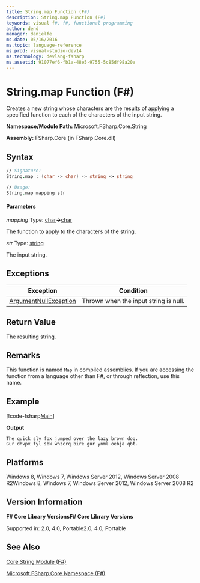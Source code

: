 ```yaml
---
title: String.map Function (F#)
description: String.map Function (F#)
keywords: visual f#, f#, functional programming
author: dend
manager: danielfe
ms.date: 05/16/2016
ms.topic: language-reference
ms.prod: visual-studio-dev14
ms.technology: devlang-fsharp
ms.assetid: 91077ef6-fb1a-48e5-9755-5c85df98a20a 
---
```


# String.map Function (F#)

Creates a new string whose characters are the results of applying a specified function to each of the characters of the input string.

**Namespace/Module Path:** Microsoft.FSharp.Core.String

**Assembly:** FSharp.Core (in FSharp.Core.dll)


## Syntax

```fsharp
// Signature:
String.map : (char -> char) -> string -> string

// Usage:
String.map mapping str
```

#### Parameters
*mapping*
Type: [char](https://msdn.microsoft.com/library/3627f475-985b-4b4e-94d2-14f217c04958)**-&gt;**[char](https://msdn.microsoft.com/library/3627f475-985b-4b4e-94d2-14f217c04958)


The function to apply to the characters of the string.


*str*
Type: [string](https://msdn.microsoft.com/library/12b97856-ec80-4f70-a018-afb0753f755a)


The input string.

## Exceptions

|Exception|Condition|
|----|----|
|[ArgumentNullException](https://msdn.microsoft.com/library/system.argumentnullexception.aspx)|Thrown when the input string is null.|

## Return Value

The resulting string.

## Remarks

This function is named `Map` in compiled assemblies. If you are accessing the function from a language other than F#, or through reflection, use this name.

## Example

[!code-fsharp[Main](snippets/fsstrings/snippet7.fs)]

**Output**

```
The quick sly fox jumped over the lazy brown dog.
Gur dhvpx fyl sbk whzcrq bire gur ynml oebja qbt.
```

## Platforms
Windows 8, Windows 7, Windows Server 2012, Windows Server 2008 R2Windows 8, Windows 7, Windows Server 2012, Windows Server 2008 R2


## Version Information
**F# Core Library VersionsF# Core Library Versions**

Supported in: 2.0, 4.0, Portable2.0, 4.0, Portable

## See Also
[Core.String Module &#40;F&#35;&#41;](Core.String-Module-%5BFSharp%5D.md)

[Microsoft.FSharp.Core Namespace &#40;F&#35;&#41;](Microsoft.FSharp.Core-Namespace-%5BFSharp%5D.md)